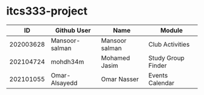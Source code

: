 # itcs333-project
| ID  | Github User  | Name  | Module  |
|---|---|---|---|
| 202003628  | Mansoor-salman  | Mansoor salman  | Club Activities  |
| 202104724  | mohdh34m  | Mohamed Jasim  | Study Group Finder  |
| 202101055  | Omar-Alsayedd  | Omar Nasser  | Events Calendar  |
